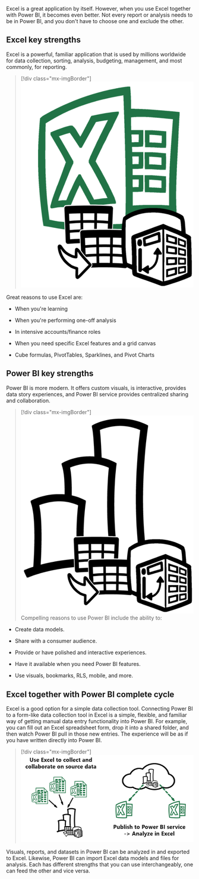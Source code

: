 Excel is a great application by itself. However, when you use Excel together with Power BI, it becomes even better. Not every report or analysis needs to be in Power BI, and you don't have to choose one and exclude the other.

## Excel key strengths

Excel is a powerful, familiar application that is used by millions worldwide for data collection, sorting, analysis, budgeting, management, and most commonly, for reporting.

> [!div class="mx-imgBorder"]
> [![Diagram for Excel strengths.](../media/excel-strengths.png)](../media/excel-strengths.png#lightbox)

Great reasons to use Excel are:

-   When you're learning

-   When you're performing one-off analysis

-   In intensive accounts/finance roles

-   When you need specific Excel features and a grid canvas

-   Cube formulas, PivotTables, Sparklines, and Pivot Charts

## Power BI key strengths

Power BI is more modern. It offers custom visuals, is interactive, provides data story experiences, and Power BI service provides centralized sharing and collaboration.

> [!div class="mx-imgBorder"]
> [![Diagram for Power BI strengths.](../media/power-bi-strengths.png)](../media/power-bi-strengths.png#lightbox)
Compelling reasons to use Power BI include the ability to:

-   Create data models.

-   Share with a consumer audience.

-   Provide or have polished and interactive experiences.

-   Have it available when you need Power BI features.

-   Use visuals, bookmarks, RLS, mobile, and more.

## Excel together with Power BI complete cycle

Excel is a good option for a simple data collection tool. Connecting Power BI to a form-like data collection tool in Excel is a simple, flexible, and familiar way of getting manual data entry functionality into Power BI. For example, you can fill out an Excel spreadsheet form, drop it into a shared folder, and then watch Power BI pull in those new entries. The experience will be as if you have written directly into Power BI.

> [!div class="mx-imgBorder"]
> [![Diagram of Excel as a data input for Power BI and Power BI as the output through Analyze in Excel.](../media/input-output.png)](../media/input-output.png#lightbox)

Visuals, reports, and datasets in Power BI can be analyzed in and exported to Excel. Likewise, Power BI can import Excel data models and files for analysis. Each has different strengths that you can use interchangeably, one can feed the other and vice versa.

